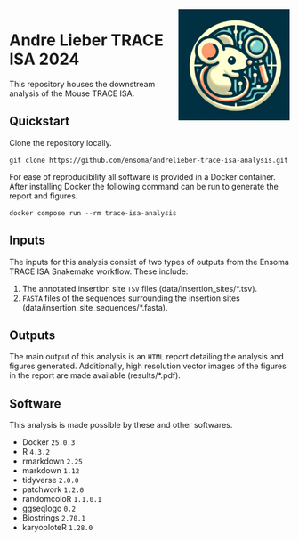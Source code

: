 <img align="right" width="200" src="docs/lieber_trace_logo.jpg" />

# Andre Lieber TRACE ISA 2024

This repository houses the downstream analysis of the Mouse TRACE ISA.

## Quickstart

Clone the repository locally.

```
git clone https://github.com/ensoma/andrelieber-trace-isa-analysis.git
```

For ease of reproducibility all software is provided in a Docker container.
After installing Docker the following command can be run to generate the report
and figures.

```
docker compose run --rm trace-isa-analysis
```

## Inputs

The inputs for this analysis consist of two types of outputs from the Ensoma
TRACE ISA Snakemake workflow. These include:

1) The annotated insertion site `TSV` files (data/insertion_sites/*.tsv).
2) `FASTA` files of the sequences surrounding the insertion sites
(data/insertion_site_sequences/*.fasta).

## Outputs

The main output of this analysis is an `HTML` report detailing the analysis
and figures generated. Additionally, high resolution vector images of the
figures in the report are made available (results/*.pdf).

## Software

This analysis is made possible by these and other softwares.

* Docker `25.0.3`
* R `4.3.2`
* rmarkdown `2.25`
* markdown `1.12`
* tidyverse `2.0.0`
* patchwork `1.2.0`
* randomcoloR `1.1.0.1`
* ggseqlogo `0.2`
* Biostrings `2.70.1`
* karyoploteR `1.28.0`
